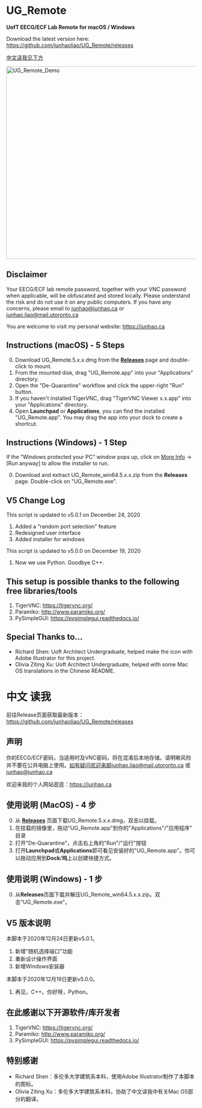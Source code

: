 # UG_Remote
**UofT EECG/ECF Lab Remote for macOS / Windows**

Download the latest version here: https://github.com/junhaoliao/UG_Remote/releases

[中文读我见下方](https://github.com/junhaoliao/UG_Remote#中文-读我)

<img width=512 alt="UG_Remote_Demo" src="https://github.com/junhaoliao/UG_Remote/blob/main/demo/UG_Remote_demo.png?raw=true">

## Disclaimer
Your EECG/ECF lab remote password, together with your VNC password when applicable, will be obfuscated and stored locally. Please understand the risk and do not use it on any public computers. If you have any concerns, please email to junhao@junhao.ca or junhao.liao@mail.utoronto.ca

You are welcome to visit my personal website: https://junhao.ca

## Instructions (macOS) - 5 Steps
0. Download UG_Remote.5.x.x.dmg from the [**Releases**](https://github.com/junhaoliao/UG_Remote/releases) page and double-click to mount.
1. From the mounted disk, drag "UG_Remote.app" into your "Applications" directory.
2. Open the "De-Quarantine" workflow and click the upper-right "Run" button.
3. If you haven't installed TigerVNC, drag "TigerVNC Viewer x.x.app" into your "Applications" directory.
4. Open **Launchpad** or **Applications**, you can find the installed "UG_Remote.app". You may drag the app into your dock to create a shortcut. 

## Instructions (Windows) - 1 Step
If the "Windows protected your PC" window pops up, click on <ins>More Info</ins> -> [Run anyway] to allow the installer to run.

0. Download and extract UG_Remote_win64.5.x.x.zip from the **Releases** page. Double-click on "UG_Remote.exe".

## V5 Change Log
This script is updated to v5.0.1 on December 24, 2020
1. Added a "random port selection" feature
2. Redesigned user interface
3. Added installer for windows

This script is updated to v5.0.0 on December 19, 2020
1. Now we use Python. Goodbye C++. 

## This setup is possible thanks to the following free libraries/tools
1. TigerVNC: https://tigervnc.org/
2. Paramiko: http://www.paramiko.org/
3. PySimpleGUI: https://pysimplegui.readthedocs.io/

## Special Thanks to... 
- Richard Shen: Uoft Architect Undergraduate, helped make the icon with Adobe Illustrator for this project.
- Olivia Ziting Xu: Uoft Architect Undergraduate, helped with some Mac OS translations in the Chinese README.

# 中文 读我
前往Release页面获取最新版本：https://github.com/junhaoliao/UG_Remote/releases

## 声明
你的EECG/ECF密码，当适用时及VNC密码，将在混淆后本地存储。请明晰风险并不要在公共电脑上使用。如有疑问欢迎来邮junhao.liao@mail.utoronto.ca 或 junhao@junhao.ca

欢迎来我的个人网站逛逛：https://junhao.ca

## 使用说明 (MacOS) - 4 步
0. 从 [**Releases**](https://github.com/junhaoliao/UG_Remote/releases) 页面下载UG_Remote.5.x.x.dmg，双击以挂载。
1. 在挂载的镜像里，拖动"UG_Remote.app"到你的"Applications"/"应用程序" 目录
2. 打开"De-Quarantine"，点击右上角的"Run"/"运行"按钮
3. 打开**Launchpad**或**Applications**即可看见安装好的"UG_Remote.app"。你可以拖动应用到**Dock**/**坞**上以创建快捷方式。

## 使用说明 (Windows) - 1 步
0. 从**Releases**页面下载并解压UG_Remote_win64.5.x.x.zip。双击"UG_Remote.exe"。

## V5 版本说明
本脚本于2020年12月24日更新v5.0.1。
1. 新增"随机选择端口"功能
2. 重新设计操作界面
3. 新增Windows安装器

本脚本于2020年12月19日更新v5.0.0。
1. 再见，C++。你好呀，Python。

## 在此感谢以下开源软件/库开发者
1. TigerVNC: https://tigervnc.org/
2. Paramiko: http://www.paramiko.org/
3. PySimpleGUI: https://pysimplegui.readthedocs.io/

## 特别感谢
- Richard Shen：多伦多大学建筑系本科，使用Adobe Illustrator制作了本脚本的图标。
- Olivia Ziting Xu：多伦多大学建筑系本科，协助了中文读我中有关Mac OS部分的翻译。
